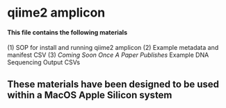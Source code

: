 # qiime2 amplicon 

#### This file contains the following materials 
(1) SOP for install and running qiime2 amplicon
(2) Example metadata and manifest CSV
(3) *Coming Soon Once A Paper Publishes* Example DNA Sequencing Output CSVs


## These materials have been designed to be used within a MacOS Apple Silicon system

